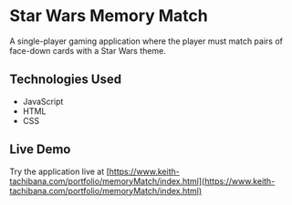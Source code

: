 # Star Wars Memory Match
A single-player gaming application where the player must match pairs of face-down cards with a Star Wars theme.
## Technologies Used
- JavaScript
- HTML
- CSS
## Live Demo
Try the application live at [https://www.keith-tachibana.com/portfolio/memoryMatch/index.html](https://www.keith-tachibana.com/portfolio/memoryMatch/index.html)
